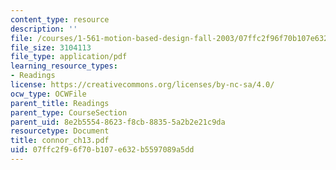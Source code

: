 ```yaml
---
content_type: resource
description: ''
file: /courses/1-561-motion-based-design-fall-2003/07ffc2f96f70b107e632b5597089a5dd_connor_ch13.pdf
file_size: 3104113
file_type: application/pdf
learning_resource_types:
- Readings
license: https://creativecommons.org/licenses/by-nc-sa/4.0/
ocw_type: OCWFile
parent_title: Readings
parent_type: CourseSection
parent_uid: 8e2b5554-8623-f8cb-8835-5a2b2e21c9da
resourcetype: Document
title: connor_ch13.pdf
uid: 07ffc2f9-6f70-b107-e632-b5597089a5dd
---
```

